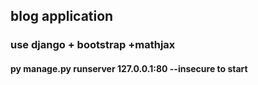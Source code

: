 ## blog application
### use django + bootstrap +mathjax
#### py manage.py runserver 127.0.0.1:80 --insecure to start